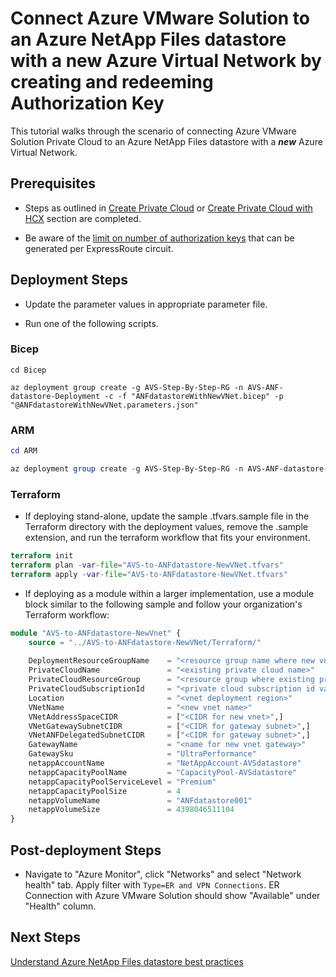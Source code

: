 # Connect Azure VMware Solution to an Azure NetApp Files datastore with a new Azure Virtual Network by creating and redeeming Authorization Key

This tutorial walks through the scenario of connecting Azure VMware Solution Private Cloud to an Azure NetApp Files datastore with a ***new*** Azure Virtual Network. 

## Prerequisites

* Steps as outlined in [Create Private Cloud](../../PrivateCloud/AVS-PrivateCloud/readme.md) or [Create Private Cloud with HCX](../../PrivateCloud/AVS-PrivateCloud-WithHCX/readme.md) section are completed.

* Be aware of the [limit on number of authorization keys](https://docs.microsoft.com/azure/expressroute/expressroute-faqs#can-i-link-to-more-than-one-virtual-network-to-an-expressroute-circuit) that can be generated per ExpressRoute circuit.

## Deployment Steps

* Update the parameter values in appropriate parameter file.

* Run one of the following scripts.

### Bicep

```azurecli-interactive
cd Bicep

az deployment group create -g AVS-Step-By-Step-RG -n AVS-ANF-datastore-Deployment -c -f "ANFdatastoreWithNewVNet.bicep" -p "@ANFdatastoreWithNewVNet.parameters.json"
```

### ARM

```powershell
cd ARM

az deployment group create -g AVS-Step-By-Step-RG -n AVS-ANF-datastore-Deployment -c -f "ANFdatastoreWithNewVNet.deploy.json" -p "@ANFdatastoreWithNewVNet.parameters.json"
```

### Terraform
* If deploying stand-alone, update the sample .tfvars.sample file in the Terraform directory with the deployment values, remove the .sample extension, and run the terraform workflow that fits your environment.
```terraform
terraform init
terraform plan -var-file="AVS-to-ANFdatastore-NewVNet.tfvars"
terraform apply -var-file="AVS-to-ANFdatastore-NewVNet.tfvars"
```
* If deploying as a module within a larger implementation, use a module block similar to the following sample and follow your organization's Terraform workflow:
```terraform
module "AVS-to-ANFdatastore-NewVnet" {
    source = "../AVS-to-ANFdatastore-NewVNet/Terraform/"
    
    DeploymentResourceGroupName    = "<resource group name where new vnet and gateway will be deployed>"
    PrivateCloudName               = "<existing private cloud name>"
    PrivateCloudResourceGroup      = "<resource group where existing private cloud is deployed"
    PrivateCloudSubscriptionId     = "<private cloud subscription id value (not full resource id)>"
    Location                       = "<vnet deployment region>"
    VNetName                       = "<new vnet name>"
    VNetAddressSpaceCIDR           = ["<CIDR for new vnet>",]
    VNetGatewaySubnetCIDR          = ["<CIDR for gateway subnet>",]
    VNetANFDelegatedSubnetCIDR     = ["<CIDR for gateway subnet>",]
    GatewayName                    = "<name for new vnet gateway>"
    GatewaySku                     = "UltraPerformance"
    netappAccountName              = "NetAppAccount-AVSdatastore"
    netappCapacityPoolName         = "CapacityPool-AVSdatastore"
    netappCapacityPoolServiceLevel = "Premium"
    netappCapacityPoolSize         = 4
    netappVolumeName               = "ANFdatastore001"
    netappVolumeSize               = 4398046511104
}
```
## Post-deployment Steps

* Navigate to "Azure Monitor", click "Networks" and select "Network health" tab. Apply filter with `Type=ER and VPN Connections`. ER Connection with Azure VMware Solution should show "Available" under "Health" column.

## Next Steps

[Understand Azure NetApp Files datastore best practices](https://learn.microsoft.com/azure/azure-vmware/attach-azure-netapp-files-to-azure-vmware-solution-hosts)
